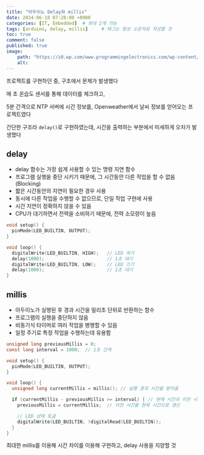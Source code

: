 ```yaml
---
title: "아두이노 Delay와 millis"
date: 2024-06-18 07:28:00 +0900
categories: [IT, Embedded]  # 최대 2개 가능
tags: [arduino, delay, millis]     # 태그는 항상 소문자로 작성할 것
toc: true
comment: false
published: true
image:
    path: "https://i0.wp.com/www.programmingelectronics.com/wp-content/uploads/2019/04/Arduino-timeline-gif.gif" 
    alt: 
---
```


프로젝트를 구현하던 중, 구조에서 문제가 발생했다

매 초 온습도 센서를 통해 데이터를 체크하고, 

5분 간격으로 NTP 서버에 시간 정보를, Openweather에서 날씨 정보를 얻어오는 프로젝트였다

간단한 구조라 `delay()`로 구현하였는데, 시간을 출력하는 부분에서 미세하게 오차가 발생했다

## delay

- delay 함수는 가장 쉽게 사용할 수 있는 명령 지연 함수
- 프로그램 실행을 중단 시키기 때문에, 그 시간동안 다른 작업을 할 수 없음(Blocking)
- 짧은 시간동안의 지연이 필요한 경우 사용
- 동시에 다른 작업을 수행할 수 없으므로, 단일 작업 구현에 사용
- 시간 지연이 정확하지 않을 수 있음
- CPU가 대기하면서 전력을 소비하기 때문에, 전력 소모량이 높음 

```c
void setup() {
  pinMode(LED_BUILTIN, OUTPUT);
}

void loop() {
  digitalWrite(LED_BUILTIN, HIGH);   // LED 켜기
  delay(1000);                       // 1초 대기
  digitalWrite(LED_BUILTIN, LOW);    // LED 끄기
  delay(1000);                       // 1초 대기
}
```

## millis

- 아두이노가 실행된 후 경과 시간을 밀리초 단위로 반환하는 함수
- 프로그램의 실행을 중단하지 않음
- 비동기식 타이머로 여러 작업을 병행할 수 있음
- 일정 주기로 특정 작업을 수행하는데 유용함

```c
unsigned long previousMillis = 0; 
const long interval = 1000;  // 1초 간격

void setup() {
  pinMode(LED_BUILTIN, OUTPUT);
}

void loop() {
  unsigned long currentMillis = millis(); // 실행 경과 시간을 받아옴

  if (currentMillis - previousMillis >= interval) { // 현재 시간과 이전 시간을 비교하여 간격을 초과했는지 체크
    previousMillis = currentMillis;  // 이전 시간을 현재 시간으로 갱신

    // LED 상태 토글
    digitalWrite(LED_BUILTIN, !digitalRead(LED_BUILTIN));
  }
}
```

최대한 millis를 이용해 시간 차이를 이용해 구현하고, delay 사용을 지양할 것